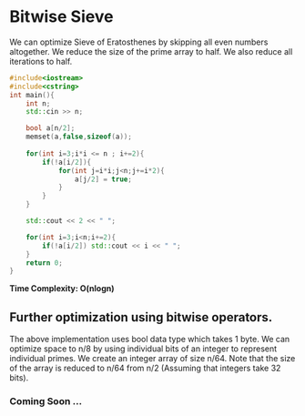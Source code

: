 # Bitwise Sieve

We can optimize Sieve of Eratosthenes by skipping all even numbers altogether. We reduce the size of the prime array to half. We also reduce all iterations to half.

```cpp
#include<iostream>
#include<cstring>
int main(){
	int n;
	std::cin >> n;

	bool a[n/2];
	memset(a,false,sizeof(a));
	
	for(int i=3;i*i <= n ; i+=2){
		if(!a[i/2]){
			for(int j=i*i;j<n;j+=i*2){
				a[j/2] = true;
			}
		}
	}

	std::cout << 2 << " ";

	for(int i=3;i<n;i+=2){
		if(!a[i/2]) std::cout << i << " ";
	}
	return 0;
}
```

**Time Complexity: O(nlogn)**


## Further optimization using bitwise operators.

The above implementation uses bool data type which takes 1 byte. We can optimize space to n/8 by using individual bits of an integer to represent individual primes. We create an integer array of size n/64. Note that the size of the array is reduced to n/64 from n/2 (Assuming that integers take 32 bits).


### Coming Soon ...
